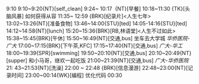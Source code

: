 
9:10
9:10~9:20{NT}[self_clean]
9:24~ 10:17  {NT}[早餐]
10:18~11:30 {TK}[头脑风暴] 如何获得从容
11:35~ 12:59 {BRK}[纪录片]<人生七年>
13:02~13:26{NT}[准备食物]
13:46~14:00{STU}[ted]
14:05-14:16{STU}[ted] 
14:12~14:58{NT}[lunch]
15:20~15:36{BRK}[RB,林语堂]<人生不过如此>
15:38~15:45{BRK}[午休]
15:50~16:49{NT}[交通,bus] 坐车去大学城 *华侨医院-广大*
17:00~17:15{BRK}[下午茶,KFC]
17:15~17:40{NT}[交通,bus] *广大-华工*
18:00~19:39{SPR}[swimming]
19:50~20:10{NT}[交通,bus]
20:10~20:49{NT}[supper] 和小马哥，继欢一起吃饭
21:00~21:39{NT}[交通,bus] *广大-华侨医院*
21: 43~21:53{NT}[洗澡]
22:00 ~ 22:48 {BRK}[信息漫游]
22:48~23:00{NT}[记录时间]
23:00~00:14{WK}[编程]<life-time-tracker> 优化代码
00:30

 

